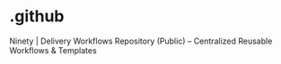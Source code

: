 # .github
Ninety | Delivery Workflows Repository (Public) – Centralized Reusable Workflows &amp; Templates
